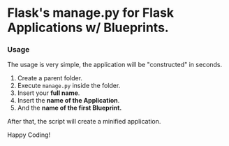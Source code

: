 # Flask's manage.py for Flask Applications w/ Blueprints.

### Usage

The usage is very simple, the application will be "constructed" in seconds.

1. Create a parent folder.
2. Execute `manage.py` inside the folder. 
3. Insert your <b>full name</b>.
4. Insert the <b>name of the Application</b>.
5. And the <b>name of the first Blueprint.</b>

After that, the script will create a minified application.

Happy Coding!